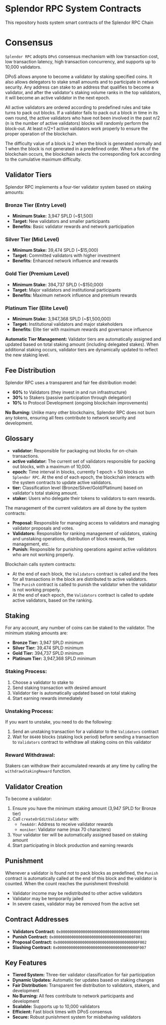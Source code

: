 # Splendor RPC System Contracts
This repository hosts system smart contracts of the Splendor RPC Chain

# Consensus
`Splendor RPC` adopts `DPoS` consensus mechanism with low transaction cost, low transaction latency, high transaction concurrency, and supports up to 10,000 validators.

DPoS allows anyone to become a validator by staking specified coins. It also allows delegators to stake small amounts and to participate in network security. Any address can stake to an address that qualifies to become a validator, and after the validator's staking volume ranks in the top validators, it will become an active validator in the next epoch.

All active validators are ordered according to predefined rules and take turns to pack out blocks. If a validator fails to pack out a block in time in its own round, the active validators who have not been involved in the past n/2 (n is the number of active validators) blocks will randomly perform the block-out. At least n/2+1 active validators work properly to ensure the proper operation of the blockchain.

The difficulty value of a block is 2 when the block is generated normally and 1 when the block is not generated in a predefined order. When a fork of the blockchain occurs, the blockchain selects the corresponding fork according to the cumulative maximum difficulty.

## Validator Tiers

Splendor RPC implements a four-tier validator system based on staking amounts:

### Bronze Tier (Entry Level)
- **Minimum Stake:** 3,947 SPLD (~$1,500)
- **Target:** New validators and smaller participants
- **Benefits:** Basic validator rewards and network participation

### Silver Tier (Mid Level)
- **Minimum Stake:** 39,474 SPLD (~$15,000)
- **Target:** Committed validators with higher investment
- **Benefits:** Enhanced network influence and rewards

### Gold Tier (Premium Level)
- **Minimum Stake:** 394,737 SPLD (~$150,000)
- **Target:** Major validators and institutional participants
- **Benefits:** Maximum network influence and premium rewards

### Platinum Tier (Elite Level)
- **Minimum Stake:** 3,947,368 SPLD (~$1,500,000)
- **Target:** Institutional validators and major stakeholders
- **Benefits:** Elite tier with maximum rewards and governance influence

**Automatic Tier Management:** Validator tiers are automatically assigned and updated based on total staking amount (including delegated stakes). When additional staking occurs, validator tiers are dynamically updated to reflect the new staking level.

## Fee Distribution

Splendor RPC uses a transparent and fair fee distribution model:

- **60%** to Validators (they invest in and run infrastructure)
- **30%** to Stakers (passive participation through delegation)
- **10%** to Protocol Development (ongoing blockchain improvements)

**No Burning:** Unlike many other blockchains, Splendor RPC does not burn any tokens, ensuring all fees contribute to network security and development.

## Glossary 
- **validator:** Responsible for packaging out blocks for on-chain transactions.
- **active validator:** The current set of validators responsible for packing out blocks, with a maximum of 10,000.
- **epoch:** Time interval in blocks, currently 1 epoch = 50 blocks on `Splendor RPC`. At the end of each epoch, the blockchain interacts with the system contracts to update active validators.
- **tier:** Classification level (Bronze/Silver/Gold/Platinum) based on validator's total staking amount.
- **staker:** Users who delegate their tokens to validators to earn rewards.

The management of the current validators are all done by the system contracts:
- **Proposal:** Responsible for managing access to validators and managing validator proposals and votes.
- **Validators:** Responsible for ranking management of validators, staking and unstaking operations, distribution of block rewards, tier management, etc.
- **Punish:** Responsible for punishing operations against active validators who are not working properly.

Blockchain calls system contracts:
- At the end of each block, the `Validators` contract is called and the fees for all transactions in the block are distributed to active validators.
- The `Punish` contract is called to punish the validator when the validator is not working properly.
- At the end of each epoch, the `Validators` contract is called to update active validators, based on the ranking.

## Staking

For any account, any number of coins can be staked to the validator. The minimum staking amounts are:
- **Bronze Tier:** 3,947 SPLD minimum
- **Silver Tier:** 39,474 SPLD minimum  
- **Gold Tier:** 394,737 SPLD minimum
- **Platinum Tier:** 3,947,368 SPLD minimum

### Staking Process:
1. Choose a validator to stake to
2. Send staking transaction with desired amount
3. Validator tier is automatically updated based on total staking
4. Start earning rewards immediately

### Unstaking Process:
If you want to unstake, you need to do the following:
1. Send an unstaking transaction for a validator to the `Validators` contract
2. Wait for `86400` blocks (staking lock period) before sending a transaction to `Validators` contract to withdraw all staking coins on this validator

### Reward Withdrawal:
Stakers can withdraw their accumulated rewards at any time by calling the `withdrawStakingReward` function.

## Validator Creation

To become a validator:
1. Ensure you have the minimum staking amount (3,947 SPLD for Bronze tier)
2. Call `createOrEditValidator` with:
   - `feeAddr`: Address to receive validator rewards
   - `moniker`: Validator name (max 70 characters)
3. Your validator tier will be automatically assigned based on staking amount
4. Start participating in block production and earning rewards

## Punishment

Whenever a validator is found not to pack blocks as predefined, the `Punish` contract is automatically called at the end of this block and the validator is counted. When the count reaches the punishment threshold:
- Validator income may be redistributed to other active validators
- Validator may be temporarily jailed
- In severe cases, validator may be removed from the active set

## Contract Addresses

- **Validators Contract:** `0x000000000000000000000000000000000000f000`
- **Punish Contract:** `0x000000000000000000000000000000000000F001`
- **Proposal Contract:** `0x000000000000000000000000000000000000F002`
- **Slashing Contract:** `0x000000000000000000000000000000000000F007`

## Key Features

- **Tiered System:** Three-tier validator classification for fair participation
- **Dynamic Updates:** Automatic tier updates based on staking changes
- **Fair Distribution:** Transparent fee distribution to validators, stakers, and development
- **No Burning:** All fees contribute to network participants and development
- **Scalable:** Supports up to 10,000 validators
- **Efficient:** Fast block times with DPoS consensus
- **Secure:** Robust punishment system for misbehaving validators
